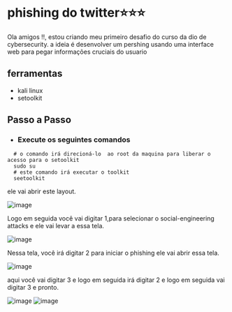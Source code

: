 #  phishing do twitter⭐⭐⭐
Ola amigos !!, estou criando meu primeiro desafio do curso da dio de cybersecurity.
a ideia é desenvolver um pershing usando uma interface web para pegar informações cruciais do usuario

## ferramentas
- kali linux
- setoolkit

## Passo a Passo
-  ### Execute os seguintes comandos

```console
  # o comando irá direcioná-lo  ao root da maquina para liberar o acesso para o setoolkit
  sudo su
  # este comando irá executar o toolkit
  seetoolkit 
```
ele vai abrir este layout.

![image](https://github.com/user-attachments/assets/70b9a4c0-0eae-4345-aeb8-13c03eb2ebab)

Logo em seguida você vai digitar 1,para selecionar o social-engineering attacks e ele vai levar a essa tela.

![image](https://github.com/user-attachments/assets/61933a20-0ee5-461a-ad78-bb5d0a6adf46)

Nessa tela, você irá digitar 2 para iniciar o phishing ele vai abrir essa tela.

![image](https://github.com/user-attachments/assets/ae2aa6a6-1223-4b16-a65a-0cd2a31a7e1e)

aqui você vai digitar 3 e logo em seguida irá digitar 2 e logo em seguida vai digitar 3 e pronto.

![image](https://github.com/user-attachments/assets/04b83c55-8496-47f6-8012-1af909c52376)
![image](https://github.com/user-attachments/assets/06784119-8141-44b6-af60-2781cf140afa)






